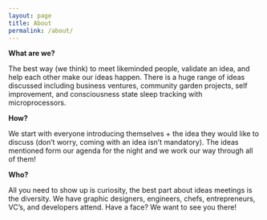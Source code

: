 ```yaml
---
layout: page
title: About
permalink: /about/
---
```


**What are we?**

The best way (we think) to meet likeminded people, validate an idea, and help each other make our ideas happen. There is a huge range of ideas discussed including business ventures, community garden projects, self improvement, and consciousness state sleep tracking with microprocessors.

**How?**

We start with everyone introducing themselves + the idea they would like to discuss (don’t worry, coming with an idea isn’t mandatory). The ideas mentioned form our agenda for the night and we work our way through all of them!

**Who?**

All you need to show up is curiosity, the best part about ideas meetings is the diversity. We have graphic designers, engineers, chefs, entrepreneurs, VC’s, and developers attend. Have a face? We want to see you there!
